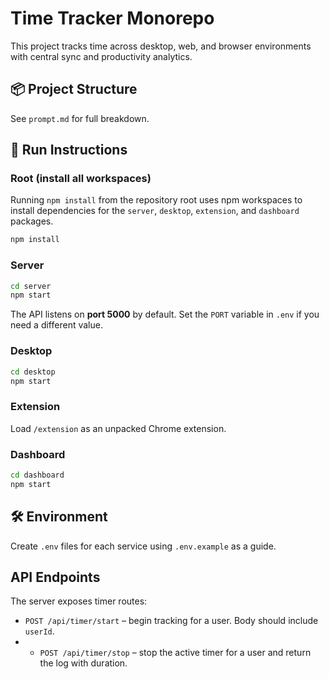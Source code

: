 # Time Tracker Monorepo

This project tracks time across desktop, web, and browser environments with central sync and productivity analytics.

## 📦 Project Structure
See `prompt.md` for full breakdown.

## 🚀 Run Instructions

### Root (install all workspaces)
Running `npm install` from the repository root uses npm workspaces to install
dependencies for the `server`, `desktop`, `extension`, and `dashboard` packages.
```bash
npm install
```

### Server
```bash
cd server
npm start
```
The API listens on **port 5000** by default. Set the `PORT` variable in `.env` if you need a different value.

### Desktop
```bash
cd desktop
npm start
```

### Extension
Load `/extension` as an unpacked Chrome extension.

### Dashboard
```bash
cd dashboard
npm start
```

## 🛠 Environment
Create `.env` files for each service using `.env.example` as a guide.

## API Endpoints
The server exposes timer routes:

- `POST /api/timer/start` – begin tracking for a user. Body should include `userId`.
- - `POST /api/timer/stop` – stop the active timer for a user and return the log with duration.